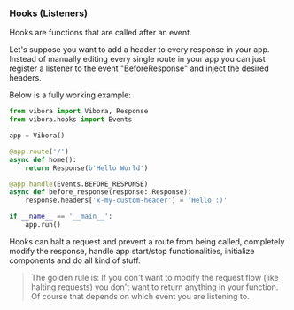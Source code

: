 ### Hooks (Listeners)

Hooks are functions that are called after an event.

Let's suppose you want to add a header to every response in your app.
Instead of manually editing every single route in your app you can just
register a listener to the event "BeforeResponse" and inject the desired headers.

Below is a fully working example:

```py
from vibora import Vibora, Response
from vibora.hooks import Events

app = Vibora()

@app.route('/')
async def home():
    return Response(b'Hello World')

@app.handle(Events.BEFORE_RESPONSE)
async def before_response(response: Response):
    response.headers['x-my-custom-header'] = 'Hello :)'

if __name__ == '__main__':
    app.run()
```

Hooks can halt a request and prevent a route from being called,
completely modify the response, handle app start/stop functionalities,
initialize components and do all kind of stuff.

> The golden rule is: If you don't want to modify the request flow (like halting requests)
you don't want to return anything in your function.
Of course that depends on which event you are listening to.
